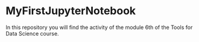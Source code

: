 # MyFirstJupyterNotebook
In this repository you will find the activity of the module 6th of the Tools for Data Science course.
